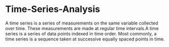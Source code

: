 # Time-Series-Analysis
A time series is a series of measurements on the same variable collected over time. These measurements are made at regular time intervals.A time series is a series of data points indexed in time order. Most commonly, a time series is a sequence taken at successive equally spaced points in time.
